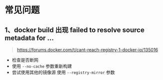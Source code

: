 # 常见问题

## 1、docker build 出现 failed to resolve source metadata for ...
> https://forums.docker.com/t/cant-reach-registry-1-docker-io/135016
- 检查是否断网
- 使用 `--no-cache`  参数重新构建
- 尝试使用其他的镜像源 使用 `--registry-mirror` 参数